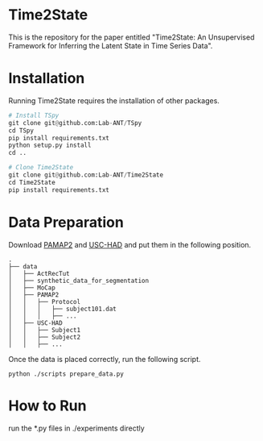 # Time2State

This is the repository for the paper entitled "Time2State: An Unsupervised Framework for Inferring the Latent State in Time Series Data".

# Installation

Running Time2State requires the installation of other packages.

```python
# Install TSpy
git clone git@github.com:Lab-ANT/TSpy
cd TSpy
pip install requirements.txt
python setup.py install
cd ..

# Clone Time2State
git clone git@github.com:Lab-ANT/Time2State
cd Time2State
pip install requirements.txt
```

# Data Preparation

Download [PAMAP2](http://www.pamap.org/demo.html) and [USC-HAD](http://sipi.usc.edu/had/) and put them in the following position. 

```
.
├── data
│   ├── ActRecTut
│   ├── synthetic_data_for_segmentation
│   ├── MoCap
│   ├── PAMAP2
│   │   ├── Protocol
│   │   │   ├── subject101.dat
│   │   │   ├── ...
│   ├── USC-HAD
│   │   ├── Subject1
│   │   ├── Subject2
│   │   ├── ...
```

Once the data is placed correctly, run the following script.
```
python ./scripts prepare_data.py
```

# How to Run

run the *.py files in ./experiments directly
